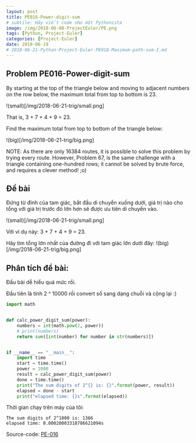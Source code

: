 ```yaml
---
layout: post
title: PE016-Power-digit-sum
# subtile: Hãy viết code như một Pythonista
image: /img/2018-06-08-ProjectEuler/PE.png
tags: [Python, Project-Euler]
categories: [Project-Euler]
date: 2018-06-19
# 2018-06-21-Python-Project-Euler-PE018-Maximum-path-sum-I.md
---
```




## Problem PE016-Power-digit-sum
By starting at the top of the triangle below and moving to adjacent numbers on the row below, the maximum total from top to bottom is 23.

!(small)[/img/2018-06-21-trig/small.png]

That is, 3 + 7 + 4 + 9 = 23.

Find the maximum total from top to bottom of the triangle below:

!(big)[/img/2018-06-21-trig/big.png]

NOTE: As there are only 16384 routes, it is possible to solve this problem by trying every route. However, Problem 67, is the same challenge with a triangle containing one-hundred rows; it cannot be solved by brute force, and requires a clever method! ;o)



## Đề bài
Đứng từ đỉnh của tam giác, bắt đầu di chuyển xuống dưới, giá trị nào cho tổng với giá trị trước đó lớn hơn sẽ được ưu tiên di chuyển vào.

!(small)[/img/2018-06-21-trig/small.png]

Với ví dụ này: 3 + 7 + 4 + 9 = 23.

Hãy tìm tổng lớn nhất của đường đi với tam giác lớn dưới đây:
!(big)[/img/2018-06-21-trig/big.png]





## Phân tích đề bài:
Đầu bài dễ hiểu quá mức rồi. 

Đầu tiên là tính 2 ^ 10000 rồi convert số sang dạng chuỗi và cộng lại :) 




```Python
import math


def calc_power_digit_sum(power):
    numbers = int(math.pow(2, power))
    # print(numbers)
    return sum([int(number) for number in str(numbers)])


if __name__ == "__main__":
    import time
    start = time.time()
    power = 1000
    result = calc_power_digit_sum(power)
    done = time.time()
    print("The sum digits of 2^{} is: {}".format(power, result))
    elapsed = done - start
    print("elapsed time: {}s".format(elapsed))

```

Thời gian chạy trên máy của tôi:
```
The sum digits of 2^1000 is: 1366
elapsed time: 0.00020003318786621094s

```




Source-code:
[PE-016](https://github.com/quangvinh86/python-projecteuler/tree/master/PE-016)
